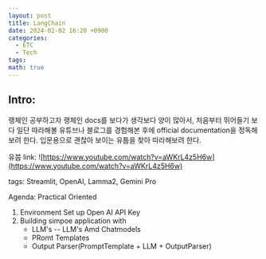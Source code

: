 ```yaml
---
layout: post
title: LangChain
date: 2024-02-02 16:20 +0900
categories:
  - ETC
  - Tech
tags: 
math: true
---
```


## Intro: 

랭체인 공부하고자 랭체인 docs를 보다가 생각보다 양이 많아서, 처음부터 뛰어들기 보다 일단 따라해볼 유튜브나 블로그를 경험해본 후에 official documentation을 정독해 보려 한다. 입문용으로 괜찮아 보이는 유툽을 찾아 따라해보려 한다. 

유붑 link: ![https://www.youtube.com/watch?v=aWKrL4z5H6w](https://www.youtube.com/watch?v=aWKrL4z5H6w)



tags: Streamlit, OpenAI, Lamma2, Gemini Pro


Agenda: Practical Oriented
1. Environment Set up Open AI API Key
2. Building simpoe application with
	- LLM's -- LLM's Amd Chatmodels
	- PRomt Templates
	- Output Parser(PromptTemplate + LLM + OutputParser)
